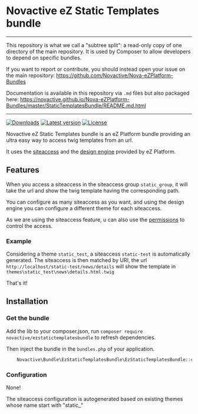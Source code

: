 # Novactive eZ Static Templates bundle

----

This repository is what we call a "subtree split": a read-only copy of one directory of the main repository. 
It is used by Composer to allow developers to depend on specific bundles.

If you want to report or contribute, you should instead open your issue on the main repository: https://github.com/Novactive/Nova-eZPlatform-Bundles

Documentation is available in this repository via `.md` files but also packaged here: https://novactive.github.io/Nova-eZPlatform-Bundles/master/StaticTemplatesBundle/README.md.html

----

[![Downloads](https://img.shields.io/packagist/dt/novactive/ezstatictemplatesbundle.svg?style=flat-square)](https://packagist.org/packages/novactive/ezstatictemplatesbundle)
[![Latest version](https://img.shields.io/github/release/Novactive/NovaeZStaticTemplatesBundle.svg?style=flat-square)](https://github.com/Novactive/NovaeZStaticTemplatesBundle/releases)
[![License](https://img.shields.io/packagist/l/novactive/ezseobundle.svg?style=flat-square)](LICENSE)

Novactive eZ Static Templates bundle is an eZ Platform bundle providing an ultra easy way to access twig templates from an url.

It uses the [siteaccess](https://doc.ezplatform.com/en/latest/guide/siteaccess/) and the [design engine](https://doc.ezplatform.com/en/latest/guide/design_engine/) provided by eZ Platform.

## Features

When you access a siteaccess in the siteaccess group `static_group`, it will take the url and show the twig template having the corresponding path.

You can configure as many siteaccess as you want, and using the design engine you can configure a different theme for each siteaccess.

As we are using the siteaccess feature, u can also use the [permissions](https://doc.ezplatform.com/en/latest/guide/permissions/) to control the access.

### Example

Considering a theme `static_test`, a siteaccess `static-test` is automatically generated. The siteaccess is then matched by URI, the url `http://localhost/static-test/news/details` will show the template in `themes\static_test\news\details.html.twig`

That's it!

## Installation

### Get the bundle

Add the lib to your composer.json, run `composer require novactive/ezstatictemplatesbundle` to refresh dependencies.

Then inject the bundle in the `bundles.php` of your application.

```php
    Novactive\Bundle\EzStaticTemplatesBundle\EzStaticTemplatesBundle::class => [ 'all'=> true ],
```

### Configuration

None!

The siteaccess configuration is autogenerated based on existing themes whose name start with "static_"

